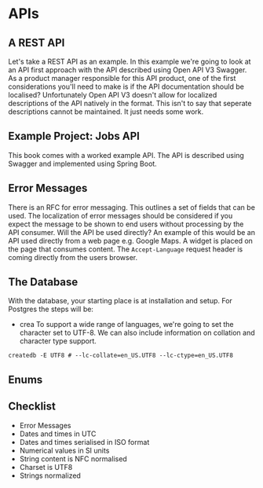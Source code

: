# APIs

## A REST API
Let's take a REST API as an example. In this example we're going to look at an API first approach with the API described 
using Open API V3 Swagger. 
As a product manager responsible for this API product, one of the first considerations you'll need to make is if the API 
documentation should be localised? Unfortunately Open API V3 doesn't allow for localized descriptions of the API 
natively in the format. This isn't to say that seperate descriptions cannot be maintained. It just needs some work. 

## Example Project: Jobs API
This book comes with a worked example API. The API is described using Swagger and implemented using Spring Boot.

## Error Messages
There is an RFC for error messaging. This outlines a set of fields that can be used. 
The localization of error messages should be considered if you expect the message to be shown to end users without 
processing by the API consumer. 
Will the API be used directly? An example of this would be an API used directly from a web page e.g. Google Maps. A 
widget is placed on the page that consumes content. The `Accept-Language` request header is coming directly from the 
users browser.    

## The Database
With the database, your starting place is at installation and setup. For Postgres the steps will be:
 - crea
To support a wide range of languages, we're going to set the character set to UTF-8. We can also include information on 
collation and character type support.
```shell script
createdb -E UTF8 # --lc-collate=en_US.UTF8 --lc-ctype=en_US.UTF8
```
## Enums


## Checklist
 - Error Messages
 - Dates and times in UTC
 - Dates and times serialised in ISO format
 - Numerical values in SI units
 - String content is NFC normalised
 - Charset is UTF8
 - Strings normalized
 